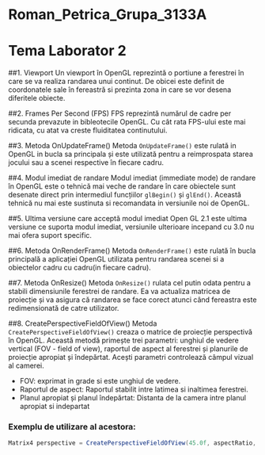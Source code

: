 # Roman_Petrica_Grupa_3133A
# Tema Laborator 2 

##1. Viewport
Un viewport în OpenGL reprezintă o portiune a ferestrei în care se va realiza randarea unui continut. De obicei este definit de coordonatele sale în fereastră si prezinta zona in care se vor desena diferitele obiecte.

##2. Frames Per Second (FPS)
FPS reprezintă numărul de cadre per secunda prevazute in bibleotecile OpenGL. Cu cât rata FPS-ului este mai ridicata, cu atat va creste fluiditatea continutului.

##3. Metoda OnUpdateFrame()
Metoda `OnUpdateFrame()` este rulată in OpenGL in bucla sa principala și este utilizată pentru a reimprospata starea jocului sau a scenei respective în fiecare cadru.

##4. Modul imediat de randare
Modul imediat (immediate mode) de randare în OpenGL este o tehnică mai veche de randare în care obiectele sunt desenate direct prin intermediul funcțiilor `glBegin()` și `glEnd()`. Această tehnică nu mai este sustinuta si recomandata in versiunile noi de OpenGL.

##5. Ultima versiune care acceptă modul imediat
Open GL 2.1 este ultima versiune ce suporta modul imediat, versiunile ulterioare incepand cu 3.0 nu mai ofera suport specific.

##6. Metoda OnRenderFrame()
Metoda `OnRenderFrame()` este rulată în bucla principală a aplicației OpenGL utilizata pentru randarea scenei si a obiectelor cadru cu cadru(in fiecare cadru).

##7. Metoda OnResize()
Metoda `OnResize()` rulata cel putin odata pentru a stabili dimensiunile ferestrei de randare. Ea va actualiza matricea de proiecție și va asigura că randarea se face corect atunci când fereastra este redimensionată de catre utilizator.

##8. CreatePerspectiveFieldOfView()
Metoda `CreatePerspectiveFieldOfView()` creaza o matrice de proiecție perspectivă în OpenGL. Această metodă primește trei parametri: unghiul de vedere vertical (FOV - field of view), raportul de aspect al ferestrei și planurile de proiecție apropiat și îndepărtat. Acești parametri controlează câmpul vizual al camerei.

- FOV: exprimat in grade si este unghiul de vedere.
- Raportul de aspect: Raportul stabilit intre latimea si inaltimea ferestrei.
- Planul apropiat și planul îndepărtat: Distanta de la camera intre planul apropiat si indepartat

### Exemplu de utilizare al acestora:
```c#
Matrix4 perspective = CreatePerspectiveFieldOfView(45.0f, aspectRatio, 0.1f, 100.0f);
